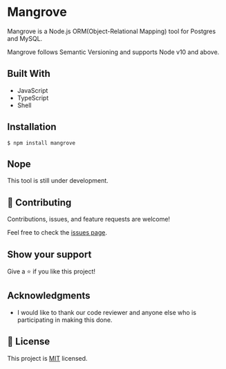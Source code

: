 # Mangrove

Mangrove is a Node.js ORM(Object-Relational Mapping) tool for Postgres and MySQL.

Mangrove follows Semantic Versioning and supports Node v10 and above.

## Built With

- JavaScript
- TypeScript
- Shell


## Installation

```
$ npm install mangrove

```

## Nope

This tool is still under development.

## 🤝 Contributing

Contributions, issues, and feature requests are welcome!

Feel free to check the [issues page](https://github.com/rukundoeric/restaurant-page/issues).

## Show your support

Give a ⭐️ if you like this project!

## Acknowledgments

- I would like to thank our code reviewer and anyone else who is participating in making this done.

## 📝 License

This project is [MIT](./LICENCE) licensed.